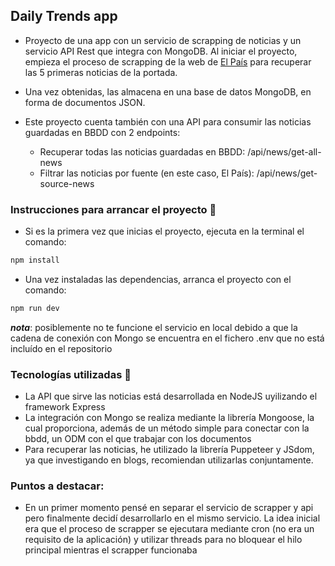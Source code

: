 ## Daily Trends app

- Proyecto de una app con un servicio de scrapping de noticias y un servicio API Rest que integra con MongoDB. Al iniciar el proyecto, empieza el proceso de scrapping de la web de [El País](https://elpais.com) para recuperar las 5 primeras noticias de la portada. 
- Una vez obtenidas, las almacena en una base de datos MongoDB, en forma de documentos JSON.

- Este proyecto cuenta también con una API para consumir las noticias guardadas en BBDD con 2 endpoints:
  - Recuperar todas las noticias guardadas en BBDD: /api/news/get-all-news
  - Filtrar las noticias por fuente (en este caso, El País): /api/news/get-source-news

### Instrucciones para arrancar el proyecto 🚀

- Si es la primera vez que inicias el proyecto, ejecuta en la terminal el comando:

```bash
npm install

```

- Una vez instaladas las dependencias, arranca el proyecto con el comando:

```bash
npm run dev

```
**_nota_**: posiblemente no te funcione el servicio en local debido a que la cadena de conexión con Mongo se encuentra en el fichero .env que no está incluído en el repositorio

### Tecnologías utilizadas 🤖

- La API que sirve las noticias está desarrollada en NodeJS uyilizando el framework Express
- La integración con Mongo se realiza mediante la librería Mongoose, la cual proporciona, además de un método simple para conectar con la bbdd, un ODM con el que trabajar con los documentos
- Para recuperar las noticias, he utilizado la librería Puppeteer y JSdom, ya que investigando en blogs, recomiendan utilizarlas conjuntamente.


### Puntos a destacar:

- En un primer momento pensé en separar el servicio de scrapper y api pero finalmente decidí desarrollarlo en el mismo servicio. La idea inicial era que el proceso de scrapper se ejecutara mediante cron (no era un requisito de la aplicación) y utilizar threads para no bloquear el hilo principal mientras el scrapper funcionaba